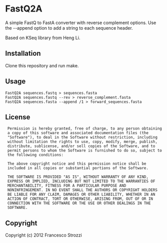 FastQ2A
=======

A simple FastQ to FastA converter with reverse complement options.
Use the --append option to add a string to each sequence header.

Based on KSeq library from Heng Li.

Installation
------------

Clone this repository and run make.

Usage
-----

    FastQ2A sequences.fastq > sequences.fasta
    FastQ2A sequences.fastq --rev > reverse_complement.fasta
    FastQ2A sequences.fasta --append /1 > forward_sequences.fasta

License
-------

     Permission is hereby granted, free of charge, to any person obtaining
     a copy of this software and associated documentation files (the
     "Software"), to deal in the Software without restriction, including
     without limitation the rights to use, copy, modify, merge, publish,
     distribute, sublicense, and/or sell copies of the Software, and to
     permit persons to whom the Software is furnished to do so, subject to
     the following conditions:

     The above copyright notice and this permission notice shall be
     included in all copies or substantial portions of the Software.

     THE SOFTWARE IS PROVIDED "AS IS", WITHOUT WARRANTY OF ANY KIND,
     EXPRESS OR IMPLIED, INCLUDING BUT NOT LIMITED TO THE WARRANTIES OF
     MERCHANTABILITY, FITNESS FOR A PARTICULAR PURPOSE AND
     NONINFRINGEMENT. IN NO EVENT SHALL THE AUTHORS OR COPYRIGHT HOLDERS
     BE LIABLE FOR ANY CLAIM, DAMAGES OR OTHER LIABILITY, WHETHER IN AN
     ACTION OF CONTRACT, TORT OR OTHERWISE, ARISING FROM, OUT OF OR IN
     CONNECTION WITH THE SOFTWARE OR THE USE OR OTHER DEALINGS IN THE
     SOFTWARE.

Copyright
---------

Copyright (c) 2012 Francesco Strozzi

